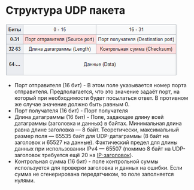 Структура UDP пакета
========================

![UDP packet](../../../media/qownnotes-media-EncFiY.png)

- Порт отправителя (16 бит) - В этом поле указывается номер порта отправителя. Предполагается, что это значение задаёт порт, на который при необходимости будет посылаться ответ. В противном же случае значение должно быть равным 0.
- Порт получателя (16 бит) - Порт получателя
- Длина датаграммы (16 бит) - Поле, задающее длину всей датаграммы (заголовка и данных) в байтах. Минимальная длина равна длине заголовка — 8 байт. Теоретически, максимальный размер поля — 65535 байт для UDP-датаграммы (8 байт на заголовок и 65527 на данные). Фактический предел для длины данных при использовании IPv4 — 65507 (помимо 8 байт на UDP-заголовок требуется ещё 20 на [IP-заголовок](IP%2FIP%20%D0%B0%D0%B4%D1%80%D0%B5%D1%81.md)). 
- Контрольная сумма (16 бит) - поле контрольной суммы используется для проверки заголовка и данных на ошибки. Если сумма не сгенерирована передатчиком, то поле заполняется нулями.